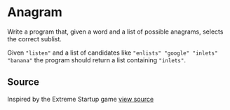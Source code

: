 # Anagram

Write a program that, given a word and a list of possible anagrams,
selects the correct sublist.

Given `"listen"` and a list of candidates like `"enlists" "google"
"inlets" "banana"` the program should return a list containing
`"inlets"`.


## Source

Inspired by the Extreme Startup game [view
source](https://github.com/rchatley/extreme_startup)

